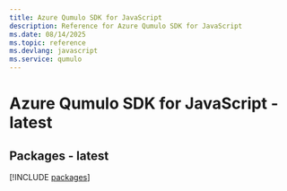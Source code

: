 ```yaml
---
title: Azure Qumulo SDK for JavaScript
description: Reference for Azure Qumulo SDK for JavaScript
ms.date: 08/14/2025
ms.topic: reference
ms.devlang: javascript
ms.service: qumulo
---
```

# Azure Qumulo SDK for JavaScript - latest
## Packages - latest
[!INCLUDE [packages](qumulo-index.md)]